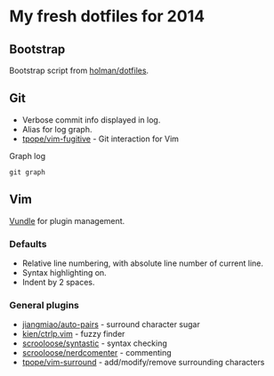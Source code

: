 # My fresh dotfiles for 2014

## Bootstrap
Bootstrap script from [holman/dotfiles](https://github.com/holman/dotfiles).

## Git
* Verbose commit info displayed in log.
* Alias for log graph.
* [tpope/vim-fugitive](https://github.com/tpope/vim-fugitive) - Git interaction for Vim

Graph log
```shell
git graph
```  

## Vim
[Vundle](https://github.com/gmarik/Vundle) for plugin management.

### Defaults
* Relative line numbering, with absolute line number of current line.  
* Syntax highlighting on.  
* Indent by 2 spaces.

### General plugins
* [jiangmiao/auto-pairs](https://github.com/jiangmiao/auto-pairs) - surround character sugar
* [kien/ctrlp.vim](https://github.com/kien/ctrlp.vim) - fuzzy finder
* [scrooloose/syntastic](https://github.com/scrooloose/syntastic) - syntax checking
* [scrooloose/nerdcomenter](https://github.com/scrooloose/nerdcommenter) - commenting
* [tpope/vim-surround](https://github.com/tpope/vim-surround) - add/modify/remove surrounding characters
